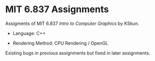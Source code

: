 # MIT 6.837 Assignments

Assigments of MIT 6.837 *Intro to Computer Graphics* by KSkun.

- Language: C++

- Rendering Method: CPU Rendering / OpenGL

Existing bugs in previous assignments but fixed in later assignments.
